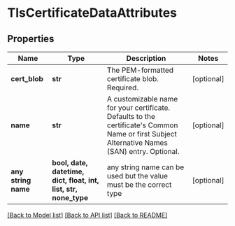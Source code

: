 # TlsCertificateDataAttributes


## Properties
Name | Type | Description | Notes
------------ | ------------- | ------------- | -------------
**cert_blob** | **str** | The PEM-formatted certificate blob. Required. | [optional] 
**name** | **str** | A customizable name for your certificate. Defaults to the certificate&#39;s Common Name or first Subject Alternative Names (SAN) entry. Optional. | [optional] 
**any string name** | **bool, date, datetime, dict, float, int, list, str, none_type** | any string name can be used but the value must be the correct type | [optional]

[[Back to Model list]](../README.md#documentation-for-models) [[Back to API list]](../README.md#documentation-for-api-endpoints) [[Back to README]](../README.md)



